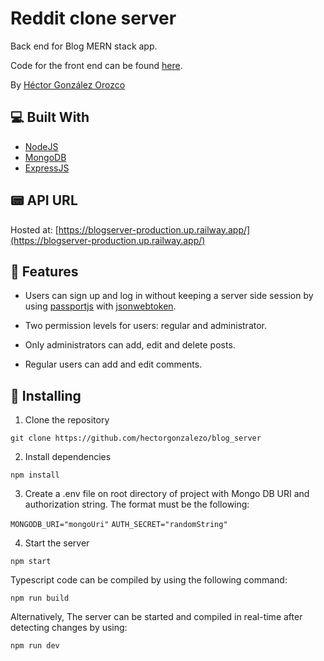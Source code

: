 # Reddit clone server

Back end for Blog MERN stack app.

Code for the front end can be found [here](https://github.com/hectorgonzalezo/blog_client).

By [Héctor González Orozco](https://github.com/hectorgonzalezo)

## :computer: Built With

* [NodeJS](https://nodejs.org/)
* [MongoDB](https://www.mongodb.com/)
* [ExpressJS](https://expressjs.com/)


## :pager: API URL

Hosted at: [https://blogserver-production.up.railway.app/](https://blogserver-production.up.railway.app/)

## :rocket: Features

- Users can sign up and log in without keeping a server side session by using [passportjs](http://www.passportjs.org/) with [jsonwebtoken](https://github.com/auth0/node-jsonwebtoken).

- Two permission levels for users: regular and administrator.

- Only administrators can add, edit and delete posts.

- Regular users can add and edit comments.



## :construction: Installing

1. Clone the repository

`git clone https://github.com/hectorgonzalezo/blog_server`

2. Install dependencies

`npm install`

3. Create a .env file on root directory of project with Mongo DB URI and authorization string. The format must be the following:

`MONGODB_URI="mongoUri"`
`AUTH_SECRET="randomString"`

4. Start the server

`npm start`

Typescript code can be compiled by using the following command:

`npm run build`

Alternatively, The server can be started and compiled in real-time after detecting changes by using:

`npm run dev`
